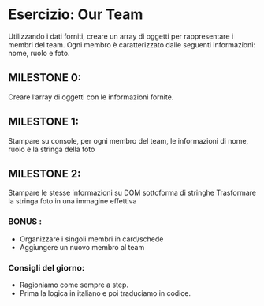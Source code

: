 # Esercizio: Our Team
Utilizzando i dati forniti, creare un array di oggetti per rappresentare i membri del team.
Ogni membro è caratterizzato dalle seguenti informazioni: nome, ruolo e foto.
## MILESTONE 0:
Creare l’array di oggetti con le informazioni fornite.
## MILESTONE 1:
Stampare su console, per ogni membro del team, le informazioni di nome, ruolo e la stringa della foto
## MILESTONE 2:
Stampare le stesse informazioni su DOM sottoforma di stringhe
Trasformare la stringa foto in una immagine effettiva
### BONUS :
- Organizzare i singoli membri in card/schede
- Aggiungere un nuovo membro al team
### Consigli del giorno:
- Ragioniamo come sempre a step.
- Prima la logica in italiano e poi traduciamo in codice.